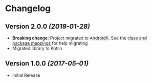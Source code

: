 # Changelog

## Version 2.0.0 *(2019-01-28)*

- **Breaking change:** Project migrated to [AndroidX](https://developer.android.com/jetpack/androidx/). See the [class and package mappings](https://developer.android.com/jetpack/androidx/migrate) for help migrating
- Migrated library to Kotlin

## Version 1.0.0 *(2017-05-01)*

- Initial Release
